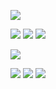 [<img src="https://img.shields.io/badge/dynamic/json?color=%23000&label=codewars&labelColor=333333&style=for-the-badge&prefix=%20total%20&query=codeChallenges.totalCompleted&suffix=%20solved%20&url=https%3A%2F%2Fwww.codewars.com%2Fapi%2Fv1%2Fusers%2Fkrapjost&logo=codewars&logoColor=B92F21"/>](https://www.codewars.com/users/krapjost)
   
[<img src="https://img.shields.io/badge/dynamic/json?color=F7DF1E&label=&labelColor=000&style=flat-square&prefix=%F0%9F%8E%89%20&query=ranks.languages.javascript.name&url=https%3A%2F%2Fwww.codewars.com%2Fapi%2Fv1%2Fusers%2Fkrapjost&logo=javascript&logoColor=F7DF1E&logoWidth=14"/>](https://www.codewars.com/users/krapjost)
[<img src="https://img.shields.io/badge/dynamic/json?color=00add8&label=&labelColor=000&style=flat-square&prefix=%F0%9F%8E%89%20&query=ranks.languages.go.name&url=https%3A%2F%2Fwww.codewars.com%2Fapi%2Fv1%2Fusers%2Fkrapjost&logo=go&logoColor=00add8&logoWidth=14"/>](https://www.codewars.com/users/krapjost)
[<img src="https://img.shields.io/badge/dynamic/json?color=3776AB&label=&labelColor=000&style=flat-square&prefix=%F0%9F%8E%89%20&query=ranks.languages.python.name&url=https%3A%2F%2Fwww.codewars.com%2Fapi%2Fv1%2Fusers%2Fkrapjost&logo=python&logoColor=3776AB&logoWidth=14"/>](https://www.codewars.com/users/krapjost)
   
[<img src="https://img.shields.io/badge/dynamic/json?color=%23000&label=leetcode&labelColor=333333&style=for-the-badge&prefix=%20total%20&query=num_solved&suffix=%20solved%20&url=https%3A%2F%2Fleetcode.com%2Fapi%2Fproblems%2Falgorithms%2F%3Fuser_name%3Dkrapjost&logo=LeetCode&logoColor=FFA116"/>](https://leetcode.com/krapjost/)

<img src="https://img.shields.io/badge/dynamic/json?color=333333&label=Ez&labelColor=005147&style=flat-square&prefix=%F0%9F%8E%89%20&suffix=%20Sol&query=ac_easy&url=https://leetcode.com/api/problems/algorithms/?user_name=krapjost"/> <img src="https://img.shields.io/badge/dynamic/json?color=333333&label=Md&labelColor=FFC01E&style=flat-square&prefix=%F0%9F%8E%89%20&suffix=%20Sol&query=ac_medium&url=https://leetcode.com/api/problems/algorithms/?user_name=krapjost"/> <img src="https://img.shields.io/badge/dynamic/json?color=333333&label=Hd&labelColor=FF375F&style=flat-square&prefix=%F0%9F%8E%89%20&suffix=%20Sol&query=ac_hard&url=https://leetcode.com/api/problems/algorithms/?user_name=krapjost"/>
